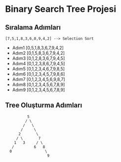 # Binary Search Tree Projesi

## Sıralama Adımları

```
[7,5,1,8,3,6,0,9,4,2] --> Selection Sort
```

- Adım1 [0,5,1,8,3,6,7,9,4,2]
- Adım2 [0,1,5,8,3,6,7,9,4,2]
- Adım3 [0,1,2,8,3,6,7,9,4,5]
- Adım4 [0,1,2,3,8,6,7,9,4,5]
- Adım5 [0,1,2,3,4,6,7,9,8,5]
- Adım6 [0,1,2,3,4,5,7,9,8,6]
- Adım7 [0,1,2,3,4,5,6,9,8,7]
- Adım8 [0,1,2,3,4,5,6,7,8,9]
- Adım9 [0,1,2,3,4,5,6,7,8,9]

## Tree Oluşturma Adımları

```
          5
         / \
        /   \
       /     \
      2       \
     / \       7
    1   3     / \
   /         6   8
  0               \
                   9
```
